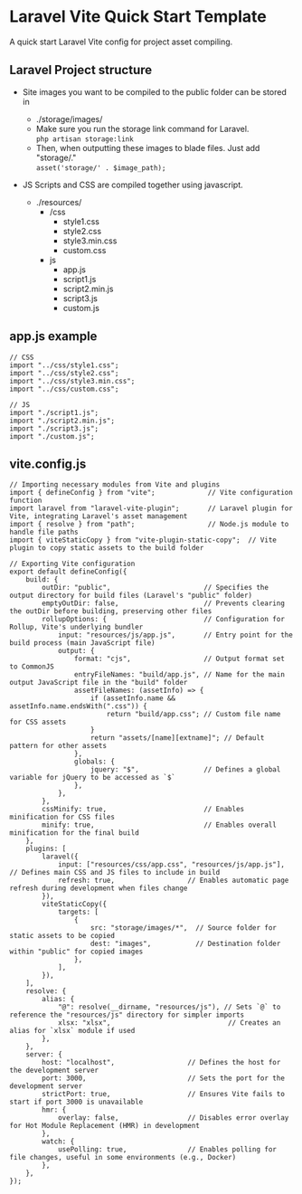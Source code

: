 # Laravel Vite Quick Start Template
A quick start Laravel Vite config for project asset compiling.

## Laravel Project structure
- Site images you want to be compiled to the public folder can be stored in 
  - ./storage/images/
  - Make sure you run the storage link command for Laravel.<br>
    ``` php artisan storage:link ```
  - Then, when outputting these images to blade files. Just add "storage/."<br>
    ```asset('storage/' . $image_path);```
 
- JS Scripts and CSS are compiled together using javascript.
  - ./resources/
    - /css
      - style1.css
      - style2.css
      - style3.min.css
      - custom.css
    - js
      - app.js
      - script1.js
      - script2.min.js
      - script3.js
      - custom.js

## app.js example
```
// CSS
import "../css/style1.css";
import "../css/style2.css";
import "../css/style3.min.css";
import "../css/custom.css";

// JS
import "./script1.js";
import "./script2.min.js";
import "./script3.js";
import "./custom.js";
```
## vite.config.js 
```
// Importing necessary modules from Vite and plugins
import { defineConfig } from "vite";             // Vite configuration function
import laravel from "laravel-vite-plugin";       // Laravel plugin for Vite, integrating Laravel's asset management
import { resolve } from "path";                  // Node.js module to handle file paths
import { viteStaticCopy } from "vite-plugin-static-copy";  // Vite plugin to copy static assets to the build folder

// Exporting Vite configuration
export default defineConfig({
    build: {
        outDir: "public",                       // Specifies the output directory for build files (Laravel's "public" folder)
        emptyOutDir: false,                     // Prevents clearing the outDir before building, preserving other files
        rollupOptions: {                        // Configuration for Rollup, Vite's underlying bundler
            input: "resources/js/app.js",       // Entry point for the build process (main JavaScript file)
            output: {
                format: "cjs",                  // Output format set to CommonJS
                entryFileNames: "build/app.js", // Name for the main output JavaScript file in the "build" folder
                assetFileNames: (assetInfo) => {
                    if (assetInfo.name && assetInfo.name.endsWith(".css")) {
                        return "build/app.css"; // Custom file name for CSS assets
                    }
                    return "assets/[name][extname]"; // Default pattern for other assets
                },
                globals: {
                    jquery: "$",                // Defines a global variable for jQuery to be accessed as `$`
                },
            },
        },
        cssMinify: true,                        // Enables minification for CSS files
        minify: true,                           // Enables overall minification for the final build
    },
    plugins: [
        laravel({
            input: ["resources/css/app.css", "resources/js/app.js"], // Defines main CSS and JS files to include in build
            refresh: true,                  // Enables automatic page refresh during development when files change
        }),
        viteStaticCopy({
            targets: [
                {
                    src: "storage/images/*",  // Source folder for static assets to be copied
                    dest: "images",           // Destination folder within "public" for copied images
                },
            ],
        }),
    ],
    resolve: {
        alias: {
            "@": resolve(__dirname, "resources/js"), // Sets `@` to reference the "resources/js" directory for simpler imports
            xlsx: "xlsx",                             // Creates an alias for `xlsx` module if used
        },
    },
    server: {
        host: "localhost",                  // Defines the host for the development server
        port: 3000,                         // Sets the port for the development server
        strictPort: true,                   // Ensures Vite fails to start if port 3000 is unavailable
        hmr: {
            overlay: false,                 // Disables error overlay for Hot Module Replacement (HMR) in development
        },
        watch: {
            usePolling: true,               // Enables polling for file changes, useful in some environments (e.g., Docker)
        },
    },
});
```

